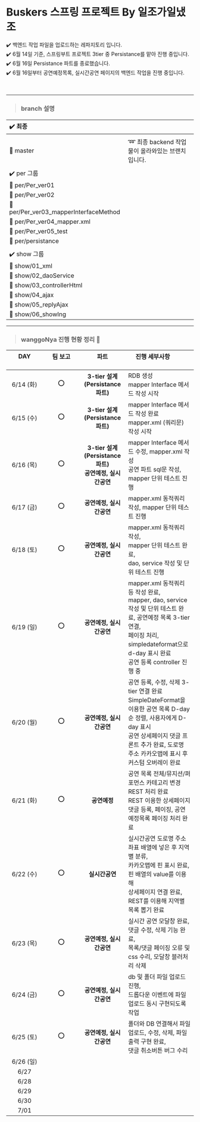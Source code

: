 # Buskers 스프링 프로젝트 By 일조가일냈조 

  ✔️ 백엔드 작업 파일을 업로드하는 레파지토리 입니다. <br>
  ✔️ 6월 14일 기준, 스프링부트 프로젝트 3tier 중 Persistance를 맡아 진행 중입니다. <br>
  ✔️ 6월 16일 Persistance 파트를 종료했습니다. <br> 
  ✔️ 6월 16일부터 공연예정목록, 실시간공연 페이지의 백엔드 작업을 진행 중입니다. <br>
  
  <br>
  
*********
> ### <b> branch 설명 </b>
#### 

|✔️ 최종||
| :------ | ------ |
|||
|🌵 master|➿ 최종 backend 작업물이 올라와있는 브랜치입니다.|
|||
|✔️ per 그룹||
|🌵 per/Per_ver01||
|🌵 per/Per_ver02||
|🌵 per/Per_ver03_mapperInterfaceMethod||
|🌵 per/Per_ver04_mapper.xml||
|🌵 per/Per_ver05_test||
|🌵 per/persistance||
|||
|✔️ show 그룹||
|🌵 show/01_xml||
|🌵 show/02_daoService||
|🌵 show/03_controllerHtml||
|🌵 show/04_ajax||
|🌵 show/05_replyAjax||
|🌵 show/06_showIng||

*********
> ### <b> wanggoNya 진행 현황 정리 💭 </b>

| DAY      | 팀 보고      |  파트      | 진행 세부사항         |
| :------: | :------: | :------: |------------------------- |
| 6/14 (화) | ⭕ | <b>3-tier 설계(Persistance 파트)</b> | RDB 생성 <br> mapper Interface 메서드 작성 시작 |
| 6/15 (수) | ⭕ | <b>3-tier 설계(Persistance 파트)</b> | mapper Interface 메서드 작성 완료 <br> mapper.xml (쿼리문) 작성 시작 |
| 6/16 (목) | ⭕ | <b>3-tier 설계(Persistance 파트)</b><br><b>공연예정, 실시간공연</b> | mapper Interface 메서드 수정, mapper.xml 작성 <br> 공연 파트 sql문 작성, mapper 단위 테스트 진행 |
| 6/17 (금) | ⭕ | <b>공연예정, 실시간공연</b> | mapper.xml 동적쿼리 작성, mapper 단위 테스트 진행 |
| 6/18 (토) | ⭕ | <b>공연예정, 실시간공연</b> | mapper.xml 동적쿼리 작성, <br> mapper 단위 테스트 완료, <br> dao, service 작성 및 단위 테스트 진행 |
| 6/19 (일) | ⭕ | <b>공연예정, 실시간공연</b> | mapper.xml 동적쿼리 등 작성 완료, <br> mapper, dao, service 작성 및 단위 테스트 완료, 공연예정 목록 3-tier연결,  <br> 페이징 처리, simpledateformat으로 d-day 표시 완료 <br> 공연 등록 controller 진행 중 |
| 6/20 (월) | ⭕ | <b>공연예정, 실시간공연</b> | 공연 등록, 수정, 삭제 3-tier 연결 완료 <br> SimpleDateFormat을 이용한 공연 목록 D-day 순 정렬, 사용자에게 D-day 표시 <br> 공연 상세페이지 댓글 프론트 추가 완료, 도로명 주소 카카오맵에 표시 후 커스텀 오버레이 완료 <br>  |
| 6/21 (화) | ⭕ | <b>공연예정</b> | 공연 목록 전체/뮤지션/퍼포먼스 카테고리 변경 REST 처리 완료 <br> REST 이용한 상세페이지 댓글 등록, 페이징, 공연예정목록 페이징 처리 완료 |
| 6/22 (수) | ⭕ | <b>실시간공연</b> | 실시간공연 도로명 주소 좌표 배열에 넣은 후 지역별 분류, <br> 카카오맵에 핀 표시 완료, 핀 배열의 value를 이용해 <br> 상세페이지 연결 완료, REST를 이용해 지역별 목록 뽑기 완료 |
| 6/23 (목) | ⭕ | <b>공연예정, 실시간공연</b> | 실시간 공연 모달창 완료, 댓글 수정, 삭제 기능 완료, <br> 목록/댓글 페이징 오류 및 css 수리, 모달창 블러처리 삭제 |
| 6/24 (금) | ⭕ | <b>공연예정, 실시간공연</b> | db 및 폴더 파일 업로드 진행, <br> 드롭다운 이벤트에 파일 업로드 동시 구현되도록 작업 |
| 6/25 (토) | ⭕ | <b>공연예정, 실시간공연</b> | 폴더와 DB 연결해서 파일 업로드, 수정, 삭제, 파일 출력 구현 완료, <br> 댓글 취소버튼 버그 수리 |
| 6/26 (일) |  |  |  |
| 6/27 |  |  |  |
| 6/28 |  |  |  |
| 6/29 |  |  |  |
| 6/30 |  |  |  |
| 7/01 |  |  |  |
